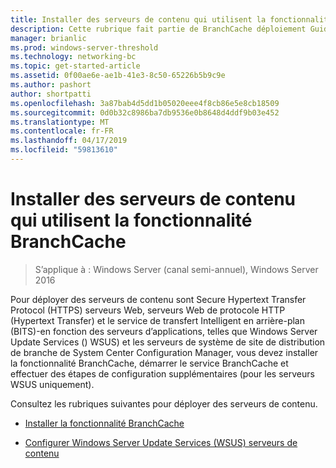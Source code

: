 ```yaml
---
title: Installer des serveurs de contenu qui utilisent la fonctionnalité BranchCache
description: Cette rubrique fait partie de BranchCache déploiement Guide pour Windows Server 2016, qui montre comment déployer BranchCache en mode cache distribué et hébergé pour optimiser l’utilisation de la bande passante WAN dans les succursales
manager: brianlic
ms.prod: windows-server-threshold
ms.technology: networking-bc
ms.topic: get-started-article
ms.assetid: 0f00ae6e-ae1b-41e3-8c50-65226b5b9c9e
ms.author: pashort
author: shortpatti
ms.openlocfilehash: 3a87bab4d5dd1b05020eee4f8cb86e5e8cb18509
ms.sourcegitcommit: 0d0b32c8986ba7db9536e0b8648d4ddf9b03e452
ms.translationtype: MT
ms.contentlocale: fr-FR
ms.lasthandoff: 04/17/2019
ms.locfileid: "59813610"
---
```

# <a name="install-content-servers-that-use-the-branchcache-feature"></a>Installer des serveurs de contenu qui utilisent la fonctionnalité BranchCache

>S’applique à : Windows Server (canal semi-annuel), Windows Server 2016

Pour déployer des serveurs de contenu sont Secure Hypertext Transfer Protocol (HTTPS) serveurs Web, serveurs Web de protocole HTTP (Hypertext Transfer) et le service de transfert Intelligent en arrière-plan (BITS)-en fonction des serveurs d’applications, telles que Windows Server Update Services () WSUS) et les serveurs de système de site de distribution de branche de System Center Configuration Manager, vous devez installer la fonctionnalité BranchCache, démarrer le service BranchCache et effectuer des étapes de configuration supplémentaires (pour les serveurs WSUS uniquement).  
  
Consultez les rubriques suivantes pour déployer des serveurs de contenu.  
  
-   [Installer la fonctionnalité BranchCache](Install-the-BranchCache-Feature.md)  
  
-   [Configurer Windows Server Update Services &#40;WSUS&#41; serveurs de contenu](configure-wsus-content-servers.md)  
  


